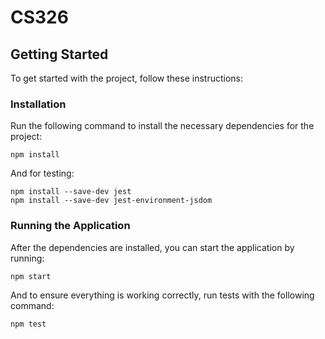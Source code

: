 # CS326

## Getting Started

To get started with the project, follow these instructions:

### Installation

Run the following command to install the necessary dependencies for the project:

```
npm install
```

And for testing:

```
npm install --save-dev jest
npm install --save-dev jest-environment-jsdom
```

### Running the Application

After the dependencies are installed, you can start the application by running:

```
npm start
```

And to ensure everything is working correctly, run tests with the following command:

```
npm test
```